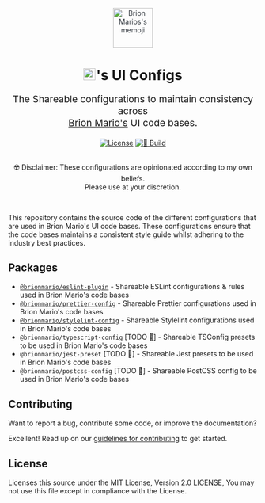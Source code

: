 <p align="center" style="color: #343a40">
  <img
    src="https://user-images.githubusercontent.com/25959096/206864705-83b29b8f-049d-45d2-8ed4-06ec38d0bcad.svg" alt="Brion Marios's memoji" height="80" width="auto"
  >
  <h1 align="center">
    <img
      src="https://user-images.githubusercontent.com/25959096/206865437-92fa4df7-2f76-40a2-9298-ad433997d028.png" alt="Brion Mario's logo" height="24" width="auto" style="margin-right: -5px"
    >
    's UI Configs
  </h1>
</p>
<p align="center" style="font-size: 1.2rem;">The
Shareable configurations to maintain consistency across 
<br>
<a href="https://brionmario.com">Brion Mario's</a> UI code bases.</p>

<div align="center">
  <a href="./LICENSE"><img src="https://img.shields.io/badge/License-MIT-blue.svg" alt="License"></a>
  <a href="https://github.com/brionmario/ui-configs/actions/workflows/build.yml"><img src="https://github.com/brionmario/ui-configs/actions/workflows/build.yml/badge.svg" alt="🐳 Build"></a>

  <br>
  <br>

☢️ Disclaimer: These configurations are opinionated according to my own beliefs.
  <br>Please use at your discretion.

</div>

<br>

This repository contains the source code of the different configurations that are used in Brion Mario's UI code bases. These configurations ensure that the code bases maintains a consistent style guide whilst adhering to the industry best practices.

## Packages

- [`@brionmario/eslint-plugin`](./packages/eslint-plugin/) - Shareable ESLint configurations & rules used in Brion Mario's code bases
- [`@brionmario/prettier-config`](./packages/prettier-config/) - Shareable Prettier configurations used in Brion Mario's code bases
- [`@brionmario/stylelint-config`](./packages/stylelint-config/) - Shareable Stylelint configurations used in Brion Mario's code bases
- `@brionmario/typescript-config` [TODO 🦄] - Shareable TSConfig presets to be used in Brion Mario's code bases
- `@brionmario/jest-preset` [TODO 🦄] - Shareable Jest presets to be used in Brion Mario's code bases
- `@brionmario/postcss-config` [TODO 🦄] - Shareable PostCSS config to be used in Brion Mario's code bases

## Contributing

Want to report a bug, contribute some code, or improve the documentation?

Excellent! Read up on our [guidelines for contributing](./CONTRIBUTING.md) to get started.

## License

Licenses this source under the MIT License, Version 2.0 [LICENSE](./LICENSE), You may not use this file except in compliance with the License.
